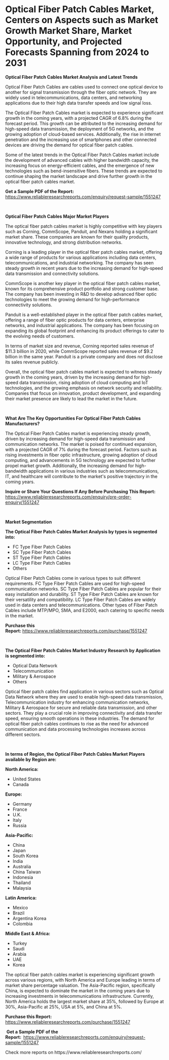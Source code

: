 <p><h1>Optical Fiber Patch Cables Market, Centers on Aspects such as Market Growth Market Share, Market Opportunity, and Projected Forecasts Spanning from 2024 to 2031</h1></p><p><strong>Optical Fiber Patch Cables Market Analysis and Latest Trends</strong></p>
<p><p>Optical Fiber Patch Cables are cables used to connect one optical device to another for signal transmission through the fiber optic network. They are widely used in telecommunications, data centers, and networking applications due to their high data transfer speeds and low signal loss.</p><p>The Optical Fiber Patch Cables market is expected to experience significant growth in the coming years, with a projected CAGR of 6.8% during the forecast period. This growth can be attributed to the increasing demand for high-speed data transmission, the deployment of 5G networks, and the growing adoption of cloud-based services. Additionally, the rise in internet penetration and the increasing use of smartphones and other connected devices are driving the demand for optical fiber patch cables.</p><p>Some of the latest trends in the Optical Fiber Patch Cables market include the development of advanced cables with higher bandwidth capacity, the increasing focus on energy-efficient cables, and the emergence of new technologies such as bend-insensitive fibers. These trends are expected to continue shaping the market landscape and drive further growth in the optical fiber patch cables market.</p></p>
<p><strong>Get a Sample PDF of the Report:&nbsp;</strong> <a href="https://www.reliableresearchreports.com/enquiry/request-sample/1551247">https://www.reliableresearchreports.com/enquiry/request-sample/1551247</a></p>
<p>&nbsp;</p>
<p><strong>Optical Fiber Patch Cables Major Market Players</strong></p>
<p><p>The optical fiber patch cables market is highly competitive with key players such as Corning, CommScope, Panduit, and Nexans holding a significant market share. These companies are known for their quality products, innovative technology, and strong distribution networks.</p><p>Corning is a leading player in the optical fiber patch cables market, offering a wide range of products for various applications including data centers, telecommunications, and industrial networking. The company has seen steady growth in recent years due to the increasing demand for high-speed data transmission and connectivity solutions.</p><p>CommScope is another key player in the optical fiber patch cables market, known for its comprehensive product portfolio and strong customer base. The company has been investing in R&D to develop advanced fiber optic technologies to meet the growing demand for high-performance connectivity solutions.</p><p>Panduit is a well-established player in the optical fiber patch cables market, offering a range of fiber optic products for data centers, enterprise networks, and industrial applications. The company has been focusing on expanding its global footprint and enhancing its product offerings to cater to the evolving needs of customers.</p><p>In terms of market size and revenue, Corning reported sales revenue of $11.3 billion in 2020, while CommScope reported sales revenue of $9.2 billion in the same year. Panduit is a private company and does not disclose its sales revenue publicly.</p><p>Overall, the optical fiber patch cables market is expected to witness steady growth in the coming years, driven by the increasing demand for high-speed data transmission, rising adoption of cloud computing and IoT technologies, and the growing emphasis on network security and reliability. Companies that focus on innovation, product development, and expanding their market presence are likely to lead the market in the future.</p></p>
<p>&nbsp;</p>
<p><strong>What Are The Key Opportunities For Optical Fiber Patch Cables Manufacturers?</strong></p>
<p><p>The Optical Fiber Patch Cables market is experiencing steady growth, driven by increasing demand for high-speed data transmission and communication networks. The market is poised for continued expansion, with a projected CAGR of 7% during the forecast period. Factors such as rising investments in fiber optic infrastructure, growing adoption of cloud computing, and advancements in 5G technology are expected to further propel market growth. Additionally, the increasing demand for high-bandwidth applications in various industries such as telecommunications, IT, and healthcare will contribute to the market's positive trajectory in the coming years.</p></p>
<p><strong>Inquire or Share Your Questions If Any Before Purchasing This Report:</strong> <a href="https://www.reliableresearchreports.com/enquiry/pre-order-enquiry/1551247">https://www.reliableresearchreports.com/enquiry/pre-order-enquiry/1551247</a></p>
<p>&nbsp;</p>
<p><strong>Market Segmentation</strong></p>
<p><strong>The Optical Fiber Patch Cables Market Analysis by types is segmented into:</strong></p>
<p><ul><li>FC Type Fiber Patch Cables</li><li>SC Type Fiber Patch Cables</li><li>ST Type Fiber Patch Cables</li><li>LC Type Fiber Patch Cables</li><li>Others</li></ul></p>
<p><p>Optical Fiber Patch Cables come in various types to suit different requirements. FC Type Fiber Patch Cables are used for high-speed communication networks. SC Type Fiber Patch Cables are popular for their easy installation and durability. ST Type Fiber Patch Cables are known for their versatility and compatibility. LC Type Fiber Patch Cables are widely used in data centers and telecommunications. Other types of Fiber Patch Cables include MTP/MPO, SMA, and E2000, each catering to specific needs in the market.</p></p>
<p><strong>Purchase this Report:&nbsp;</strong><a href="https://www.reliableresearchreports.com/purchase/1551247">https://www.reliableresearchreports.com/purchase/1551247</a></p>
<p>&nbsp;</p>
<p><strong>The Optical Fiber Patch Cables Market Industry Research by Application is segmented into:</strong></p>
<p><ul><li>Optical Data Network</li><li>Telecommunication</li><li>Military & Aerospace</li><li>Others</li></ul></p>
<p><p>Optical fiber patch cables find application in various sectors such as Optical Data Network where they are used to enable high-speed data transmission, Telecommunication industry for enhancing communication networks, Military & Aerospace for secure and reliable data transmission, and other sectors. They play a crucial role in improving connectivity and data transfer speed, ensuring smooth operations in these industries. The demand for optical fiber patch cables continues to rise as the need for advanced communication and data processing technologies increases across different sectors.</p></p>
<p>&nbsp;</p>
<p><strong>In terms of Region, the Optical Fiber Patch Cables Market Players available by Region are:</strong></p>
<p>
    <p> <strong> North America: </strong>
        <ul>
            <li>United States</li>
            <li>Canada</li>
        </ul>
        </p> 
    <p> <strong> Europe: </strong>
        <ul>
            <li>Germany</li>
            <li>France</li>
            <li>U.K.</li>
            <li>Italy</li>
            <li>Russia</li>
        </ul>
        </p> 
    <p> <strong> Asia-Pacific: </strong>
        <ul>
            <li>China</li>
            <li>Japan</li>
            <li>South Korea</li>
            <li>India</li>
            <li>Australia</li>
            <li>China Taiwan</li>
            <li>Indonesia</li>
            <li>Thailand</li>
            <li>Malaysia</li>
        </ul>
        </p> 
    <p> <strong> Latin America: </strong>
        <ul>
            <li>Mexico</li>
            <li>Brazil</li>
            <li>Argentina Korea</li>
            <li>Colombia</li>
        </ul>
        </p> 
    <p> <strong> Middle East & Africa: </strong>
        <ul>
            <li>Turkey</li>
            <li>Saudi</li>
            <li>Arabia</li>
            <li>UAE</li>
            <li>Korea</li>
        </ul>
    </p>
    </p>
<p><p>The optical fiber patch cables market is experiencing significant growth across various regions, with North America and Europe leading in terms of market share percentage valuation. The Asia-Pacific region, specifically China, is expected to dominate the market in the coming years due to increasing investments in telecommunications infrastructure. Currently, North America holds the largest market share at 35%, followed by Europe at 30%, Asia-Pacific at 25%, USA at 5%, and China at 5%.</p></p>
<p><strong>Purchase this Report: </strong><a href="https://www.reliableresearchreports.com/purchase/1551247">https://www.reliableresearchreports.com/purchase/1551247</a></p>
<p>&nbsp;<strong>Get a Sample PDF of the Report:&nbsp;&nbsp;</strong><a href="https://www.reliableresearchreports.com/enquiry/request-sample/1551247">https://www.reliableresearchreports.com/enquiry/request-sample/1551247</a></p>
<p><strong></strong></p>
<p>Check more reports on https://www.reliableresearchreports.com/</p>
